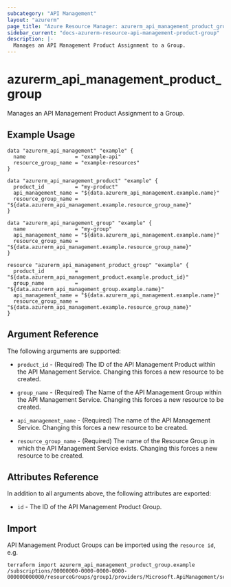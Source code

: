 ```yaml
---
subcategory: "API Management"
layout: "azurerm"
page_title: "Azure Resource Manager: azurerm_api_management_product_group"
sidebar_current: "docs-azurerm-resource-api-management-product-group"
description: |-
  Manages an API Management Product Assignment to a Group.
---
```


# azurerm_api_management_product_group

Manages an API Management Product Assignment to a Group.

## Example Usage

```hcl
data "azurerm_api_management" "example" {
  name                = "example-api"
  resource_group_name = "example-resources"
}

data "azurerm_api_management_product" "example" {
  product_id          = "my-product"
  api_management_name = "${data.azurerm_api_management.example.name}"
  resource_group_name = "${data.azurerm_api_management.example.resource_group_name}"
}

data "azurerm_api_management_group" "example" {
  name                = "my-group"
  api_management_name = "${data.azurerm_api_management.example.name}"
  resource_group_name = "${data.azurerm_api_management.example.resource_group_name}"
}

resource "azurerm_api_management_product_group" "example" {
  product_id          = "${data.azurerm_api_management_product.example.product_id}"
  group_name          = "${data.azurerm_api_management_group.example.name}"
  api_management_name = "${data.azurerm_api_management.example.name}"
  resource_group_name = "${data.azurerm_api_management.example.resource_group_name}"
}
```

## Argument Reference

The following arguments are supported:

* `product_id` - (Required) The ID of the API Management Product within the API Management Service. Changing this forces a new resource to be created.

* `group_name` - (Required) The Name of the API Management Group within the API Management Service. Changing this forces a new resource to be created.

* `api_management_name` - (Required) The name of the API Management Service. Changing this forces a new resource to be created.

* `resource_group_name` - (Required) The name of the Resource Group in which the API Management Service exists. Changing this forces a new resource to be created.

## Attributes Reference

In addition to all arguments above, the following attributes are exported:

* `id` - The ID of the API Management Product Group.

## Import

API Management Product Groups can be imported using the `resource id`, e.g.

```shell
terraform import azurerm_api_management_product_group.example /subscriptions/00000000-0000-0000-0000-000000000000/resourceGroups/group1/providers/Microsoft.ApiManagement/service/service1/products/exampleId/groups/groupId
```
